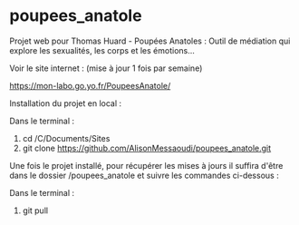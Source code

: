 # poupees_anatole
Projet web pour Thomas Huard - Poupées Anatoles : Outil de médiation qui explore les sexualités, les corps et les émotions... 

Voir le site internet : (mise à jour 1 fois par semaine) 

  https://mon-labo.go.yo.fr/PoupeesAnatole/

Installation du projet en local : 

  Dans le terminal : 

  1. cd /C/Documents/Sites
  2. git clone https://github.com/AlisonMessaoudi/poupees_anatole.git

Une fois le projet installé, pour récupérer les mises à jours il suffira d'être dans le dossier /poupees_anatole et suivre les commandes ci-dessous : 

  Dans le terminal : 

  1. git pull
